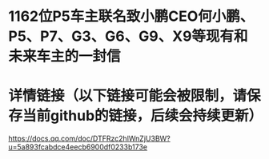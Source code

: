 # 1162位P5车主联名致小鹏CEO何小鹏、P5、P7、G3、G6、G9、X9等现有和未来车主的一封信

# 详情链接（以下链接可能会被限制，请保存当前github的链接，后续会持续更新）
https://docs.qq.com/doc/DTFRzc2hlWnZjU3BW?u=5a893fcabdce4eecb6900df0233b173e
